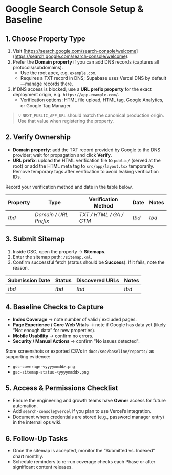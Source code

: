 # Google Search Console Setup & Baseline

## 1. Choose Property Type

1. Visit [https://search.google.com/search-console/welcome](https://search.google.com/search-console/welcome).
2. Prefer the **Domain property** if you can add DNS records (captures all protocols/subdomains).
   - Use the root apex, e.g. `example.com`.
   - Requires a TXT record in DNS; Supabase uses Vercel DNS by default—manage records there.
3. If DNS access is blocked, use a **URL prefix property** for the exact deployment origin, e.g. `https://app.example.com/`.
   - Verification options: HTML file upload, HTML tag, Google Analytics, or Google Tag Manager.

> 💡 `NEXT_PUBLIC_APP_URL` should match the canonical production origin. Use that value when registering the property.

## 2. Verify Ownership

- **Domain property**: add the TXT record provided by Google to the DNS provider; wait for propagation and click **Verify**.
- **URL prefix**: upload the HTML verification file to `public/` (served at the root) or add the HTML meta tag to `src/app/layout.tsx` temporarily. Remove temporary tags after verification to avoid leaking verification IDs.

Record your verification method and date in the table below.

| Property | Type                  | Verification Method     | Date  | Notes |
| -------- | --------------------- | ----------------------- | ----- | ----- |
| _tbd_    | _Domain / URL Prefix_ | _TXT / HTML / GA / GTM_ | _tbd_ | _tbd_ |

## 3. Submit Sitemap

1. Inside GSC, open the property → **Sitemaps**.
2. Enter the sitemap path: `/sitemap.xml`.
3. Confirm successful fetch (status should be **Success**). If it fails, note the reason.

| Submission Date | Status | Discovered URLs | Notes |
| --------------- | ------ | --------------- | ----- |
| _tbd_           | _tbd_  | _tbd_           | _tbd_ |

## 4. Baseline Checks to Capture

- **Index Coverage** → note number of valid / excluded pages.
- **Page Experience / Core Web Vitals** → note if Google has data yet (likely “Not enough data” for new properties).
- **Mobile Usability** → confirm no errors.
- **Security / Manual Actions** → confirm "No issues detected".

Store screenshots or exported CSVs in `docs/seo/baseline/reports/` as supporting evidence:

- `gsc-coverage-<yyyymmdd>.png`
- `gsc-sitemap-status-<yyyymmdd>.png`

## 5. Access & Permissions Checklist

- Ensure the engineering and growth teams have **Owner** access for future automation.
- Add `search-console@vercel` if you plan to use Vercel’s integration.
- Document where credentials are stored (e.g., password manager entry) in the internal ops wiki.

## 6. Follow-Up Tasks

- Once the sitemap is accepted, monitor the “Submitted vs. Indexed” chart monthly.
- Schedule reminders to re-run coverage checks each Phase or after significant content releases.
